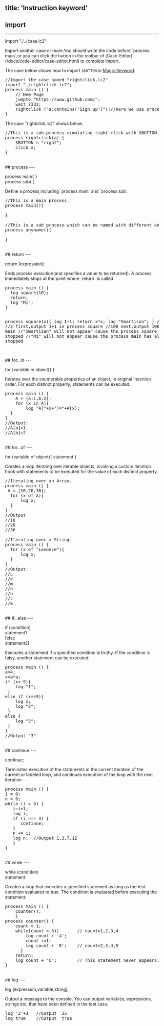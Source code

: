 title: 'Instruction keyword'
---

## import
---
<p class="alert alert-warning">import "./../case.lc2"</p>
Import another case or more.You should write the code  before `process main`,or you can click the button <i class="fa fa-download"></i> in the toolbar of [Case-Editor](/docs/code-editor/case-editor.html) to complete import.

The case below shows how to import `$BUTTON` in [Magic Keyword](/docs/lemoncase2/magic.html).
<pre class='sublemon'>//Import the case named "rightclick.lc2"
import "./rightclick.lc2";
process main () {
	// New Page
	jumpto "https://www.github.com/";
	wait 2333;
	rightclick ("a:contains('Sign up')");//Here we use process rightclick() from the case "rightclick.lc2"
}</pre>

The case "rightclick.lc2" shows below.

<pre class='sublemon'>
//This is a sub-process simulating right-click with $BUTTON.​
process rightclick(a) {
    $BUTTON = "right";
    click a;
}</pre>

<br/>
## process
---
<p class="alert alert-warning">process main{ }<br/>process sub{ }</p>
Define a process,including `process main` and `process sub`.

<pre class='sublemon'>//This is a main process.
process main(){

}

//This is a sub process which can be named with different keywords without special characters (except 'main').
process anyname(){ 

}</pre>  

<br/>
## return
---
<p class="alert alert-warning">return [expression];</p>
Ends process execution(and specifies a value to be returned). A process immediately stops at the point where `return` is called.
<pre class='sublemon'>
process main () {
  log square(10);
  return;
  log "Mi";
}

process square(x){
    log 1+1;
    return x*x;
    log "Smartisan";
}
//Output:
//2 first,output 1+1 in process square
//100 next,output 100 in process main
//"Smartisan" will not appear cause the process square has already stopped
//"Mi" will not appear cause the process main has already stopped</pre>
  
<br/>
## for...in
---
<p class="alert alert-warning">for (variable in object){ }</p>
Iterates over the enumerable properties of an object, in original insertion order. For each distinct property, statements can be executed.

<pre class='sublemon'>
process main () {
	A = {a:1,b:2};
	for (x in A){
    	log "A["+x+"]="+A[x];
  }
}
//Output:
//A[a]=1
//A[b]=2</pre>

<br/>
## for...of
---
<p class="alert alert-warning">for (variable of object){ statement }</p>
Creates a loop iterating over iterable objects, invoking a custom iteration hook with statements to be executed for the value of each distinct property.

<pre class='sublemon'>
//Iterating over an Array.
process main () {
 A = [10,20,30];
  for (x of A){
      log x;
  }
}
//Output
//10
//20
//30

//Iterating over a String.
process main () {
  for (x of "Lemonce"){
      log x;
  }
}
//Output:
//L
//e
//m
//o
//n
//c
//e</pre>

<br/>
## if...else
---
<p class="alert alert-warning">if (condition)<br/>statement1<br/>[else<br/>statement2]</p>
Executes a statement if a specified condition is truthy. If the condition is falsy, another statement can be executed.

<pre class='sublemon'>
process main () {
a=4;
x=a*a;
if (x< 9){
    log "1";
 }
else if (x==9){
    log x;
    log "2";
 }
else {
    log "3";
 }
}
//Output "3"</pre>

<br/>
## continue
---
<p class="alert alert-warning">continue;</p>
Terminates execution of the statements in the current iteration of the current or labeled loop, and continues execution of the loop with the next iteration.

<pre class='sublemon'>
process main () {
i = 0;
n = 0;
while (i < 5) {
   i=i+1;
   log i;
   if (i === 3) {
      continue;
   }
   n += i;
   log n;  //Output 1,3,7,12
   }
}</pre>

<br/>
## while
---
<p class="alert alert-warning">while (condition)<br/> statement</p>
Creates a loop that executes a specified statement as long as the test condition evaluates to true. The condition is evaluated before executing the statement.
<pre class='sublemon'>
process main () {
	counter();   
	}  
process counter() {
	count = 1;
	while(count < 5){	    // count=1,2,3,4
		log count + 'A';
		count +=1;
		log count + 'B';    // count=2,3,4,5
      }
	return;
    log count + 'C';        // This statement never appears. 
}</pre>

<br/>
## log
---
<p class="alert alert-warning">log [expression,variable,string];</p>
Output a message to the console. You can output variables, expressions, strings etc. that have been defined in the test case.

<pre class='sublemon'>
log '2'+3	//Output  23
log true	//Output  true</pre>
